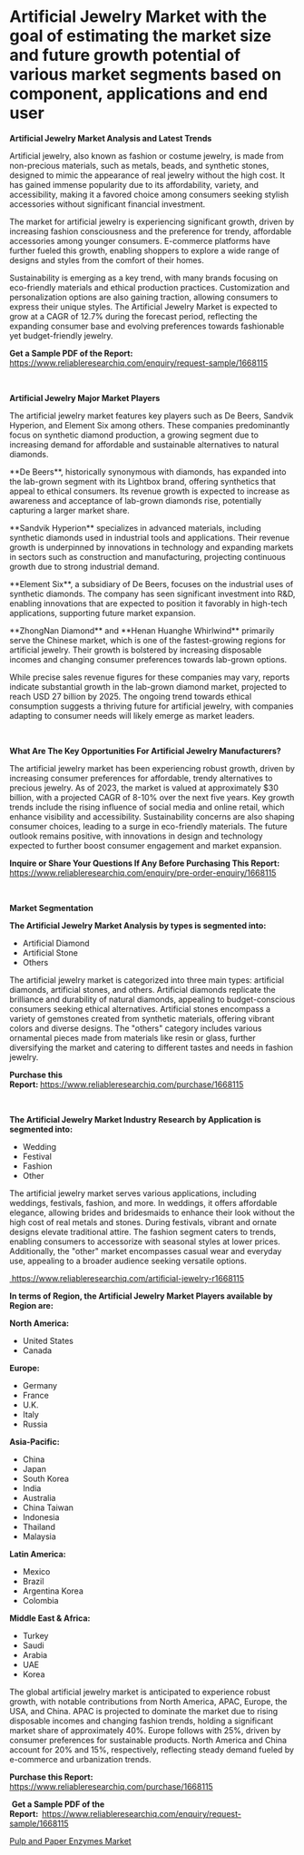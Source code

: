 <p><h1>Artificial Jewelry Market with the goal of estimating the market size and future growth potential of various market segments based on component, applications and end user</h1></p><p><strong>Artificial Jewelry Market Analysis and Latest Trends</strong></p>
<p><p>Artificial jewelry, also known as fashion or costume jewelry, is made from non-precious materials, such as metals, beads, and synthetic stones, designed to mimic the appearance of real jewelry without the high cost. It has gained immense popularity due to its affordability, variety, and accessibility, making it a favored choice among consumers seeking stylish accessories without significant financial investment. </p><p>The market for artificial jewelry is experiencing significant growth, driven by increasing fashion consciousness and the preference for trendy, affordable accessories among younger consumers. E-commerce platforms have further fueled this growth, enabling shoppers to explore a wide range of designs and styles from the comfort of their homes. </p><p>Sustainability is emerging as a key trend, with many brands focusing on eco-friendly materials and ethical production practices. Customization and personalization options are also gaining traction, allowing consumers to express their unique styles. The Artificial Jewelry Market is expected to grow at a CAGR of 12.7% during the forecast period, reflecting the expanding consumer base and evolving preferences towards fashionable yet budget-friendly jewelry.</p></p>
<p><strong>Get a Sample PDF of the Report:&nbsp;</strong> <a href="https://www.reliableresearchiq.com/enquiry/request-sample/1668115?utm_campaign=2212&utm_medium=2&utm_source=Github&utm_content=ia&utm_term=06032025&utm_id=artificial-jewelry">https://www.reliableresearchiq.com/enquiry/request-sample/1668115</a></p>
<p>&nbsp;</p>
<p><strong>Artificial Jewelry Major Market Players</strong></p>
<p><p>The artificial jewelry market features key players such as De Beers, Sandvik Hyperion, and Element Six among others. These companies predominantly focus on synthetic diamond production, a growing segment due to increasing demand for affordable and sustainable alternatives to natural diamonds.</p><p>**De Beers**, historically synonymous with diamonds, has expanded into the lab-grown segment with its Lightbox brand, offering synthetics that appeal to ethical consumers. Its revenue growth is expected to increase as awareness and acceptance of lab-grown diamonds rise, potentially capturing a larger market share.</p><p>**Sandvik Hyperion** specializes in advanced materials, including synthetic diamonds used in industrial tools and applications. Their revenue growth is underpinned by innovations in technology and expanding markets in sectors such as construction and manufacturing, projecting continuous growth due to strong industrial demand.</p><p>**Element Six**, a subsidiary of De Beers, focuses on the industrial uses of synthetic diamonds. The company has seen significant investment into R&D, enabling innovations that are expected to position it favorably in high-tech applications, supporting future market expansion.</p><p>**ZhongNan Diamond** and **Henan Huanghe Whirlwind** primarily serve the Chinese market, which is one of the fastest-growing regions for artificial jewelry. Their growth is bolstered by increasing disposable incomes and changing consumer preferences towards lab-grown options.</p><p>While precise sales revenue figures for these companies may vary, reports indicate substantial growth in the lab-grown diamond market, projected to reach USD 27 billion by 2025. The ongoing trend towards ethical consumption suggests a thriving future for artificial jewelry, with companies adapting to consumer needs will likely emerge as market leaders.</p></p>
<p>&nbsp;</p>
<p><strong>What Are The Key Opportunities For Artificial Jewelry Manufacturers?</strong></p>
<p><p>The artificial jewelry market has been experiencing robust growth, driven by increasing consumer preferences for affordable, trendy alternatives to precious jewelry. As of 2023, the market is valued at approximately $30 billion, with a projected CAGR of 8-10% over the next five years. Key growth trends include the rising influence of social media and online retail, which enhance visibility and accessibility. Sustainability concerns are also shaping consumer choices, leading to a surge in eco-friendly materials. The future outlook remains positive, with innovations in design and technology expected to further boost consumer engagement and market expansion.</p></p>
<p><strong>Inquire or Share Your Questions If Any Before Purchasing This Report:</strong> <a href="https://www.reliableresearchiq.com/enquiry/pre-order-enquiry/1668115?utm_campaign=2212&utm_medium=2&utm_source=Github&utm_content=ia&utm_term=06032025&utm_id=artificial-jewelry">https://www.reliableresearchiq.com/enquiry/pre-order-enquiry/1668115</a></p>
<p>&nbsp;</p>
<p><strong>Market Segmentation</strong></p>
<p><strong>The Artificial Jewelry Market Analysis by types is segmented into:</strong></p>
<p><ul><li>Artificial Diamond</li><li>Artificial Stone</li><li>Others</li></ul></p>
<p><p>The artificial jewelry market is categorized into three main types: artificial diamonds, artificial stones, and others. Artificial diamonds replicate the brilliance and durability of natural diamonds, appealing to budget-conscious consumers seeking ethical alternatives. Artificial stones encompass a variety of gemstones created from synthetic materials, offering vibrant colors and diverse designs. The "others" category includes various ornamental pieces made from materials like resin or glass, further diversifying the market and catering to different tastes and needs in fashion jewelry.</p></p>
<p><strong>Purchase this Report:&nbsp;</strong><a href="https://www.reliableresearchiq.com/purchase/1668115?utm_campaign=2212&utm_medium=2&utm_source=Github&utm_content=ia&utm_term=06032025&utm_id=artificial-jewelry">https://www.reliableresearchiq.com/purchase/1668115</a></p>
<p>&nbsp;</p>
<p><strong>The Artificial Jewelry Market Industry Research by Application is segmented into:</strong></p>
<p><ul><li>Wedding</li><li>Festival</li><li>Fashion</li><li>Other</li></ul></p>
<p><p>The artificial jewelry market serves various applications, including weddings, festivals, fashion, and more. In weddings, it offers affordable elegance, allowing brides and bridesmaids to enhance their look without the high cost of real metals and stones. During festivals, vibrant and ornate designs elevate traditional attire. The fashion segment caters to trends, enabling consumers to accessorize with seasonal styles at lower prices. Additionally, the "other" market encompasses casual wear and everyday use, appealing to a broader audience seeking versatile options.</p></p>
<p><a href="https://www.reliableresearchiq.com/artificial-jewelry-r1668115?utm_campaign=2212&utm_medium=2&utm_source=Github&utm_content=ia&utm_term=06032025&utm_id=artificial-jewelry">&nbsp;https://www.reliableresearchiq.com/artificial-jewelry-r1668115</a></p>
<p><strong>In terms of Region, the Artificial Jewelry Market Players available by Region are:</strong></p>
<p>
    <p> <strong> North America: </strong>
        <ul>
            <li>United States</li>
            <li>Canada</li>
        </ul>
        </p> 
    <p> <strong> Europe: </strong>
        <ul>
            <li>Germany</li>
            <li>France</li>
            <li>U.K.</li>
            <li>Italy</li>
            <li>Russia</li>
        </ul>
        </p> 
    <p> <strong> Asia-Pacific: </strong>
        <ul>
            <li>China</li>
            <li>Japan</li>
            <li>South Korea</li>
            <li>India</li>
            <li>Australia</li>
            <li>China Taiwan</li>
            <li>Indonesia</li>
            <li>Thailand</li>
            <li>Malaysia</li>
        </ul>
        </p> 
    <p> <strong> Latin America: </strong>
        <ul>
            <li>Mexico</li>
            <li>Brazil</li>
            <li>Argentina Korea</li>
            <li>Colombia</li>
        </ul>
        </p> 
    <p> <strong> Middle East & Africa: </strong>
        <ul>
            <li>Turkey</li>
            <li>Saudi</li>
            <li>Arabia</li>
            <li>UAE</li>
            <li>Korea</li>
        </ul>
    </p>
    </p>
<p><p>The global artificial jewelry market is anticipated to experience robust growth, with notable contributions from North America, APAC, Europe, the USA, and China. APAC is projected to dominate the market due to rising disposable incomes and changing fashion trends, holding a significant market share of approximately 40%. Europe follows with 25%, driven by consumer preferences for sustainable products. North America and China account for 20% and 15%, respectively, reflecting steady demand fueled by e-commerce and urbanization trends.</p></p>
<p><strong>Purchase this Report: </strong><a href="https://www.reliableresearchiq.com/purchase/1668115?utm_campaign=2212&utm_medium=2&utm_source=Github&utm_content=ia&utm_term=06032025&utm_id=artificial-jewelry">https://www.reliableresearchiq.com/purchase/1668115</a></p>
<p>&nbsp;<strong>Get a Sample PDF of the Report:&nbsp;&nbsp;</strong><a href="https://www.reliableresearchiq.com/enquiry/request-sample/1668115?utm_campaign=2212&utm_medium=2&utm_source=Github&utm_content=ia&utm_term=06032025&utm_id=artificial-jewelry">https://www.reliableresearchiq.com/enquiry/request-sample/1668115</a></p>
<p><strong></strong></p>
<p><p><a href="https://github.com/AshrafKhan865/Market-Research-Report-List-1/blob/main/pulp-and-paper-enzymes-market.md?utm_campaign=2212&utm_medium=2&utm_source=Github&utm_content=ia&utm_term=06032025&utm_id=artificial-jewelry">Pulp and Paper Enzymes Market</a></p></p>